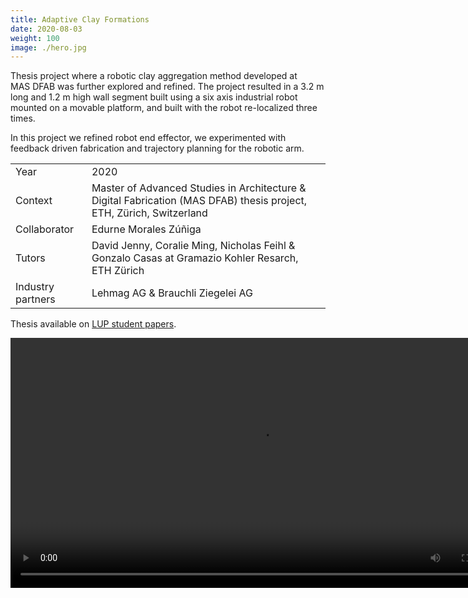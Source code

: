 ```yaml
---
title: Adaptive Clay Formations
date: 2020-08-03
weight: 100
image: ./hero.jpg
---
```


Thesis project where a robotic clay aggregation method developed at MAS DFAB was
further explored and refined.
The project resulted in a 3.2 m long and 1.2 m high wall segment built using a
six axis industrial robot mounted on a movable platform, and built with the
robot re-localized three times.

<!-- more -->

In this project we refined robot end effector, we experimented with feedback
driven fabrication and trajectory planning for the robotic arm.

|                   |                                                                                                                      |
| ----------------- | -------------------------------------------------------------------------------------------------------------------- |
| Year              | 2020                                                                                                                 |
| Context           | Master of Advanced Studies in Architecture & Digital Fabrication (MAS DFAB) thesis project, ETH, Zürich, Switzerland |
| Collaborator      | Edurne Morales Zúñiga                                                                                                |
| Tutors            | David Jenny, Coralie Ming, Nicholas Feihl & Gonzalo Casas at Gramazio Kohler Resarch, ETH Zürich                     |
| Industry partners | Lehmag AG & Brauchli Ziegelei AG                                                                                     |

Thesis available on
[LUP student papers](http://lup.lub.lu.se/student-papers/record/9041159).

<video controls width="800" height="auto" preload="lazy" title="Fabrication video">
    <source src="fabrication.webm" type="video/webm">
    <source src="fabrication.mp4" type="video/mp4">
    Sorry, your browser doesn't support HTML5 video elements.
</video>
